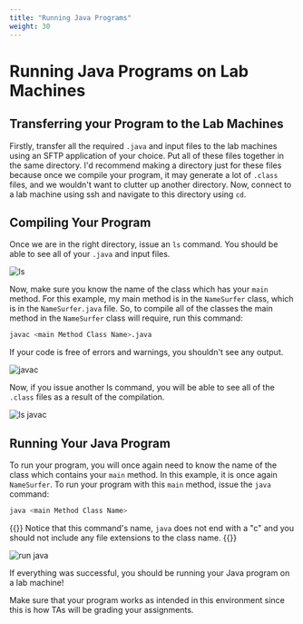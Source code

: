 ```yaml
---
title: "Running Java Programs"
weight: 30
---
```


# Running Java Programs on Lab Machines

## Transferring your Program to the Lab Machines

Firstly, transfer all the required `.java` and input
files to the lab machines using an SFTP application of
your choice. Put all of these files together in the same
directory. I'd recommend making a directory just for
these files because once we compile your program, it may
generate a lot of `.class` files, and we wouldn't want to
clutter up another directory.
Now, connect to a lab machine using ssh and navigate to this directory using `cd`.

## Compiling Your Program

Once we are in the right directory, issue an `ls`
command. You should be able to see all of your `.java`
and input files.

![ls](/~slaberge/ssh_images/lsJava.png)

Now, make sure you know the name of the class which has
your `main` method. For this example, my main method is
in the `NameSurfer` class, which is in the 
`NameSurfer.java` file. So, to compile all of the classes
the main method in the `NameSurfer` class will require,
run this command:

```bash
javac <main Method Class Name>.java
```

If your code is free of errors and warnings, you
shouldn't see any output.

![javac](/~slaberge/ssh_images/javac.png)

Now, if you issue another ls command, you will be able to
see all of the `.class` files as a result of the
compilation.

![ls javac](/~slaberge/ssh_images/lsjavac.png)

## Running Your Java Program

To run your program, you will once again need to know the
name of the class which contains your `main` method. In
this example, it is once again `NameSurfer`. To run your
program with this `main` method, issue the `java` command:

```bash
java <main Method Class Name>
```

{{<hint>}}
Notice that this command's name, `java` does not end with
a "c" and you should not include any file extensions to
the class name.
{{</hint>}}

![run java](/~slaberge/ssh_images/javaRun.png)

If everything was successful, you should be running your
Java program on a lab machine!

Make sure that your program works as intended in this
environment since this is how TAs will be grading your 
assignments.
